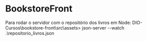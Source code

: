 # BookstoreFront

Para rodar o servidor com o repositório dos livros em Node: DIO-Cursos\bookstore-front\src\assets> json-server --watch .\repositorio_livros.json

